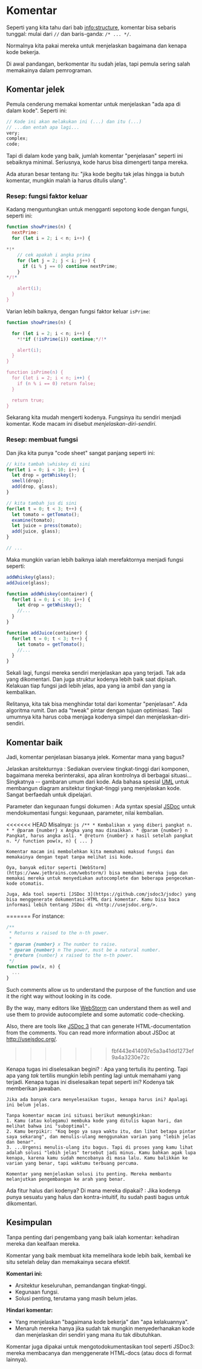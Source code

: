 # Komentar

Seperti yang kita tahu dari bab <info:structure>, komentar bisa sebaris tunggal: mulai dari `//` dan baris-ganda: `/* ... */`.

Normalnya kita pakai mereka untuk menjelaskan bagaimana dan kenapa kode bekerja.

Di awal pandangan, berkomentar itu sudah jelas, tapi pemula sering salah memakainya dalam pemrograman.

## Komentar jelek

Pemula cenderung memakai komentar untuk menjelaskan "ada apa di dalam kode". Seperti ini:

```js
// Kode ini akan melakukan ini (...) dan itu (...)
// ...dan entah apa lagi...
very;
complex;
code;
```

Tapi di dalam kode yang baik, jumlah komentar "penjelasan" seperti ini sebaiknya minimal. Seriusnya, kode harus bisa dimengerti tanpa mereka.

Ada aturan besar tentang itu: "jika kode begitu tak jelas hingga ia butuh komentar, mungkin malah ia harus ditulis ulang".

### Resep: fungsi faktor keluar

Kadang menguntungkan untuk mengganti sepotong kode dengan fungsi, seperti ini:

```js
function showPrimes(n) {
  nextPrime:
  for (let i = 2; i < n; i++) {

*!*
    // cek apakah i angka prima
    for (let j = 2; j < i; j++) {
      if (i % j == 0) continue nextPrime;
    }
*/!*

    alert(i);
  }
}
```

Varian lebih baiknya, dengan fungsi faktor keluar `isPrime`:


```js
function showPrimes(n) {

  for (let i = 2; i < n; i++) {
    *!*if (!isPrime(i)) continue;*/!*

    alert(i);  
  }
}

function isPrime(n) {
  for (let i = 2; i < n; i++) {
    if (n % i == 0) return false;
  }

  return true;
}
```

Sekarang kita mudah mengerti kodenya. Fungsinya itu sendiri menjadi komentar. Kode macam ini disebut *menjelaskan-diri-sendiri*.

### Resep: membuat fungsi

Dan jika kita punya "code sheet" sangat panjang seperti ini:

```js
// kita tambah \whiskey di sini
for(let i = 0; i < 10; i++) {
  let drop = getWhiskey();
  smell(drop);
  add(drop, glass);
}

// kita tambah jus di sini
for(let t = 0; t < 3; t++) {
  let tomato = getTomato();
  examine(tomato);
  let juice = press(tomato);
  add(juice, glass);
}

// ...
```

Maka mungkin varian lebih baiknya ialah merefaktornya menjadi fungsi seperti:

```js
addWhiskey(glass);
addJuice(glass);

function addWhiskey(container) {
  for(let i = 0; i < 10; i++) {
    let drop = getWhiskey();
    //...
  }
}

function addJuice(container) {
  for(let t = 0; t < 3; t++) {
    let tomato = getTomato();
    //...
  }
}
```

Sekali lagi, fungsi mereka sendiri menjelaskan apa yang terjadi. Tak ada yang dikomentari. Dan juga struktur kodenya lebih baik saat dipisah. Kelakuan tiap fungsi jadi lebih jelas, apa yang ia ambil dan yang ia kembalikan.

Relitanya, kita tak bisa menghindar total dari komentar "penjelasan". Ada algoritma rumit. Dan ada "tweak" pintar dengan tujuan optimisasi. Tapi umumnya kita harus coba menjaga kodenya simpel dan menjelaskan-diri-sendiri.

## Komentar baik

Jadi, komentar penjelasan biasanya jelek. Komentar mana yang bagus?

Jelaskan arsitekturnya
: Sediakan overview tingkat-tinggi dari komponen, bagaimana mereka berinteraksi, apa aliran kontrolnya di berbagai situasi... Singkatnya -- gambaran umum dari kode. Ada bahasa spesial [UML](http://wikipedia.org/wiki/Unified_Modeling_Language) untuk membangun diagram arsitektur tingkat-tinggi yang menjelaskan kode. Sangat berfaedah untuk dipelajari.

Parameter dan kegunaan fungsi dokumen
: Ada syntax spesial [JSDoc](http://en.wikipedia.org/wiki/JSDoc) untuk mendokumentasi fungsi: kegunaan, parameter, nilai kembalian.

<<<<<<< HEAD
    Misalnya:
    ```js
    /**
     * Kembalikan x yang diberi pangkat n.
     *
     * @param {number} x Angka yang mau dinaikkan.
     * @param {number} n Pangkat, harus angka asli.
     * @return {number} x hasil setelah pangkat n.
     */
    function pow(x, n) {
      ...
    }
    ```

    Komentar macam ini membolehkan kita memahami maksud fungsi dan memakainya dengan tepat tanpa melihat isi kode.

    Oya, banyak editor seperti [WebStorm](https://www.jetbrains.com/webstorm/) bisa memahami mereka juga dan memakai mereka untuk menyediakan autocomplete dan beberapa pengecekan-kode otomatis.

    Juga, Ada tool seperti [JSDoc 3](https://github.com/jsdoc3/jsdoc) yang bisa menggenerate dokumentasi-HTML dari komentar. Kamu bisa baca informasi lebih tentang JSDoc di <http://usejsdoc.org/>.
=======
For instance:
```js
/**
 * Returns x raised to the n-th power.
 *
 * @param {number} x The number to raise.
 * @param {number} n The power, must be a natural number.
 * @return {number} x raised to the n-th power.
 */
function pow(x, n) {
  ...
}
```

Such comments allow us to understand the purpose of the function and use it the right way without looking in its code.

By the way, many editors like [WebStorm](https://www.jetbrains.com/webstorm/) can understand them as well and use them to provide autocomplete and some automatic code-checking.

Also, there are tools like [JSDoc 3](https://github.com/jsdoc3/jsdoc) that can generate HTML-documentation from the comments. You can read more information about JSDoc at <http://usejsdoc.org/>.
>>>>>>> fbf443e414097e5a3a41dd1273ef9a4a3230e72c

Kenapa tugas ini diselesaikan begini?
: Apa yang tertulis itu penting. Tapi apa yang *tak* tertilis mungkin lebih penting lagi untuk memahami yang terjadi. Kenapa tugas ini diselesaikan tepat seperti ini? Kodenya tak memberikan jawaban.

    Jika ada banyak cara menyelesaikan tugas, kenapa harus ini? Apalagi ini belum jelas.

    Tanpa komentar macam ini situasi berikut memungkinkan:
    1. Kamu (atau kolegamu) membuka kode yang ditulis kapan hari, dan melihat bahwa ini "suboptimal".
    2. Kamu berpikir: "Koq bego ya saya waktu itu, dan lihat betapa pintar saya sekarang", dan menulis-ulang menggunakan varian yang "lebih jelas dan benar".
    3. ...Urgensi menulis-ulang itu bagus. Tapi di proses yang kamu lihat adalah solusi "lebih jelas" tersebut jadi minus. Kamu bahkan agak lupa kenapa, karena kamu sudah mencobanya di masa lalu. Kamu balikkan ke varian yang benar, tapi waktumu terbuang percuma.

    Komentar yang menjelaskan solusi itu penting. Mereka membantu melanjutkan pengembangan ke arah yang benar.

Ada fitur halus dari kodenya? Di mana mereka dipakai?
: Jika kodenya punya sesuatu yang halus dan kontra-intuitif, itu sudah pasti bagus untuk dikomentari.

## Kesimpulan

Tanpa penting dari pengembang yang baik ialah komentar: kehadiran mereka dan kealfaan mereka.

Komentar yang baik membuat kita memelihara kode lebih baik, kembali ke situ setelah delay dan memakainya secara efektif.

**Komentari ini:**

- Arsitektur keseluruhan, pemandangan tingkat-tinggi.
- Kegunaan fungsi.
- Solusi penting, terutama yang masih belum jelas.

**Hindari komentar:**

- Yang menjelaskan "bagaimana kode bekerja" dan "apa kelakuannya".
- Menaruh mereka hanya jika sudah tak mungkin menyederhanakan kode dan menjelaskan diri sendiri yang mana itu tak dibutuhkan.

Komentar juga dipakai untuk mengotodokumentasikan tool seperti JSDoc3: mereka membacanya dan menggenerate HTML-docs (atau docs di format lainnya).
